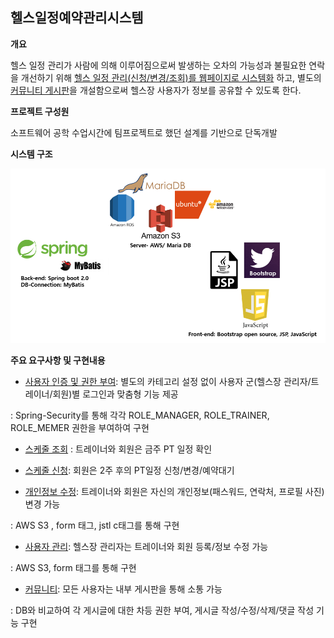 ## 헬스일정예약관리시스템

**개요**

  헬스 일정 관리가 사람에 의해 이루어짐으로써 발생하는 오차의 가능성과 불필요한 연락을 개선하기 위해 <u>헬스 일정 관리(신청/변경/조회)를 웹페이지로 시스템화</u> 하고, 별도의 <u>커뮤니티 게시판</u>을 개설함으로써 헬스장 사용자가 정보를 공유할 수 있도록 한다.

**프로젝트 구성원**

  소프트웨어 공학 수업시간에 팀프로젝트로 했던 설계를 기반으로 단독개발

**시스템 구조**



![system-architecture](https://github.com/SeoJaeyeon/fitnessCenterManagementSystem/blob/master/img/system-architecture.PNG?raw=true)



**주요 요구사항 및 구현내용**

- <u>사용자 인증 및 권한 부여</u>: 별도의 카테고리 설정 없이 사용자 군(헬스장 관리자/트레이너/회원)별 로그인과 맞춤형 기능 제공

: Spring-Security를 통해 각각 ROLE_MANAGER, ROLE_TRAINER, ROLE_MEMER 권한을 부여하여 구현 

- <u>스케줄 조회</u> : 트레이너와 회원은 금주 PT 일정 확인 

- <u>스케줄 신청</u>: 회원은 2주 후의 PT일정 신청/변경/예약대기

- <u>개인정보 수정</u>: 트레이너와 회원은 자신의 개인정보(패스워드, 연락처, 프로필 사진) 변경 가능

: AWS S3 , form 태그, jstl c태그를 통해 구현 

- <u>사용자 관리</u>: 헬스장 관리자는 트레이너와 회원 등록/정보 수정 가능

: AWS S3, form 태그를 통해 구현

- <u>커뮤니티</u>: 모든 사용자는 내부 게시판을 통해 소통 가능

: DB와 비교하여 각 게시글에 대한 차등 권한 부여, 게시글 작성/수정/삭제/댓글 작성 기능 구현
